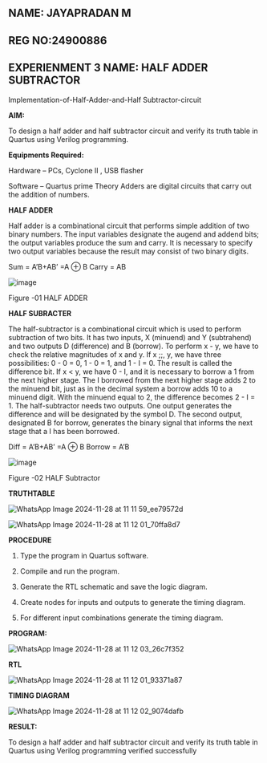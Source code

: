 ## NAME: JAYAPRADAN M
## REG NO:24900886
## EXPERIENMENT 3 NAME: HALF ADDER SUBTRACTOR

Implementation-of-Half-Adder-and-Half Subtractor-circuit

**AIM:**

To design a half adder and half subtractor circuit and verify its truth table in Quartus using Verilog programming.

**Equipments Required:**

Hardware – PCs, Cyclone II , USB flasher 

Software – Quartus prime Theory Adders are digital circuits that carry out the addition of numbers.

**HALF ADDER**

Half adder is a combinational circuit that performs simple addition of two binary numbers. The input variables designate the augend and addend bits; the output variables produce the sum and carry. It is necessary to specify two output variables because the result may consist of two binary digits.

Sum = A’B+AB’ =A ⊕ B Carry = AB

![image](https://github.com/naavaneetha/HALF_ADDER_SUBTRACTOR/assets/154305477/bd4a0b2c-cdbc-4184-ab08-81578f121e1f)

Figure -01 HALF ADDER

**HALF SUBRACTER**

The half-subtractor is a combinational circuit which is used to perform subtraction of two bits. It has two inputs, X (minuend) and Y (subtrahend) and two outputs D (difference) and B (borrow). To perform x - y, we have to check the relative magnitudes of x and y. If x ;;, y, we have three possibilities: 0 - 0 = 0, 1 - 0 = 1, and 1 - I = 0. The result is called the difference bit. If x < y, we have 0 - I, and it is necessary to borrow a 1 from the next higher stage. The I borrowed from the next higher stage adds 2 to the minuend bit, just as in the decimal system a borrow adds 10 to a minuend digit. With the minuend equal to 2, the difference becomes 2 - I = 1. The half-subtractor needs two outputs. One output generates the difference and will be designated by the symbol D. The second output, designated B for borrow, generates the binary signal that informs the next stage that a I has been borrowed. 

Diff = A’B+AB’ =A ⊕ B
Borrow = A’B

 ![image](https://github.com/naavaneetha/HALF_ADDER_SUBTRACTOR/assets/154305477/d76b099c-513f-4e7c-843a-e2fd028a531a)

Figure -02 HALF Subtractor

**TRUTHTABLE**

![WhatsApp Image 2024-11-28 at 11 11 59_ee79572d](https://github.com/user-attachments/assets/5de53b9d-eb73-4a99-b211-f5d9e8d7c4ea)

![WhatsApp Image 2024-11-28 at 11 12 01_70ffa8d7](https://github.com/user-attachments/assets/e6b245bd-7937-41e7-bb07-e9071ef31783)

**PROCEDURE**

1.	Type the program in Quartus software.

2.	Compile and run the program.

3.	Generate the RTL schematic and save the logic diagram.

4.	Create nodes for inputs and outputs to generate the timing diagram.

5.	For different input combinations generate the timing diagram.


**PROGRAM:**

![WhatsApp Image 2024-11-28 at 11 12 03_26c7f352](https://github.com/user-attachments/assets/e5b2f53a-5280-4724-8988-edc848100533)


**RTL**

![WhatsApp Image 2024-11-28 at 11 12 01_93371a87](https://github.com/user-attachments/assets/c482327e-ee0c-487b-a579-85624556c38c)

**TIMING DIAGRAM**

![WhatsApp Image 2024-11-28 at 11 12 02_9074dafb](https://github.com/user-attachments/assets/229147d3-fd50-4683-8aac-521639aec6d0)

**RESULT:**

To design a half adder and half subtractor circuit and verify its truth table in Quartus using Verilog programming verified successfully
